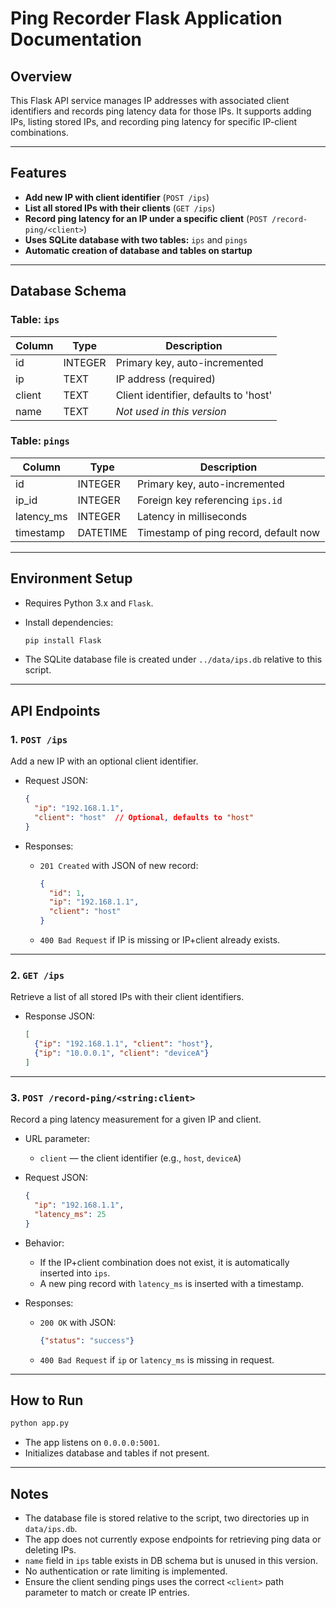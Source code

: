 # Ping Recorder Flask Application Documentation

## Overview

This Flask API service manages IP addresses with associated client identifiers and records ping latency data for those IPs. It supports adding IPs, listing stored IPs, and recording ping latency for specific IP-client combinations.

---

## Features

* **Add new IP with client identifier** (`POST /ips`)
* **List all stored IPs with their clients** (`GET /ips`)
* **Record ping latency for an IP under a specific client** (`POST /record-ping/<client>`)
* **Uses SQLite database with two tables:** `ips` and `pings`
* **Automatic creation of database and tables on startup**

---

## Database Schema

### Table: `ips`

| Column | Type    | Description                           |
| ------ | ------- | ------------------------------------- |
| id     | INTEGER | Primary key, auto-incremented         |
| ip     | TEXT    | IP address (required)                 |
| client | TEXT    | Client identifier, defaults to 'host' |
| name   | TEXT    | *Not used in this version*            |

### Table: `pings`

| Column      | Type     | Description                           |
| ----------- | -------- | ------------------------------------- |
| id          | INTEGER  | Primary key, auto-incremented         |
| ip\_id      | INTEGER  | Foreign key referencing `ips.id`      |
| latency\_ms | INTEGER  | Latency in milliseconds               |
| timestamp   | DATETIME | Timestamp of ping record, default now |

---

## Environment Setup

* Requires Python 3.x and `Flask`.
* Install dependencies:

  ```bash
  pip install Flask
  ```
* The SQLite database file is created under `../data/ips.db` relative to this script.

---

## API Endpoints

### 1. `POST /ips`

Add a new IP with an optional client identifier.

* Request JSON:

  ```json
  {
    "ip": "192.168.1.1",
    "client": "host"  // Optional, defaults to "host"
  }
  ```

* Responses:

  * `201 Created` with JSON of new record:

    ```json
    {
      "id": 1,
      "ip": "192.168.1.1",
      "client": "host"
    }
    ```
  * `400 Bad Request` if IP is missing or IP+client already exists.

---

### 2. `GET /ips`

Retrieve a list of all stored IPs with their client identifiers.

* Response JSON:

  ```json
  [
    {"ip": "192.168.1.1", "client": "host"},
    {"ip": "10.0.0.1", "client": "deviceA"}
  ]
  ```

---

### 3. `POST /record-ping/<string:client>`

Record a ping latency measurement for a given IP and client.

* URL parameter:

  * `client` — the client identifier (e.g., `host`, `deviceA`)

* Request JSON:

  ```json
  {
    "ip": "192.168.1.1",
    "latency_ms": 25
  }
  ```

* Behavior:

  * If the IP+client combination does not exist, it is automatically inserted into `ips`.
  * A new ping record with `latency_ms` is inserted with a timestamp.

* Responses:

  * `200 OK` with JSON:

    ```json
    {"status": "success"}
    ```
  * `400 Bad Request` if `ip` or `latency_ms` is missing in request.

---

## How to Run

```bash
python app.py
```

* The app listens on `0.0.0.0:5001`.
* Initializes database and tables if not present.

---

## Notes

* The database file is stored relative to the script, two directories up in `data/ips.db`.
* The app does not currently expose endpoints for retrieving ping data or deleting IPs.
* `name` field in `ips` table exists in DB schema but is unused in this version.
* No authentication or rate limiting is implemented.
* Ensure the client sending pings uses the correct `<client>` path parameter to match or create IP entries.